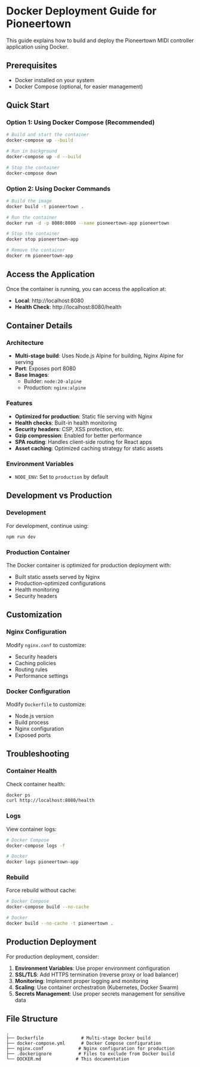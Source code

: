 # Docker Deployment Guide for Pioneertown

This guide explains how to build and deploy the Pioneertown MIDI controller application using Docker.

## Prerequisites

- Docker installed on your system
- Docker Compose (optional, for easier management)

## Quick Start

### Option 1: Using Docker Compose (Recommended)

```bash
# Build and start the container
docker-compose up --build

# Run in background
docker-compose up -d --build

# Stop the container
docker-compose down
```

### Option 2: Using Docker Commands

```bash
# Build the image
docker build -t pioneertown .

# Run the container
docker run -d -p 8080:8080 --name pioneertown-app pioneertown

# Stop the container
docker stop pioneertown-app

# Remove the container
docker rm pioneertown-app
```

## Access the Application

Once the container is running, you can access the application at:
- **Local**: http://localhost:8080
- **Health Check**: http://localhost:8080/health

## Container Details

### Architecture
- **Multi-stage build**: Uses Node.js Alpine for building, Nginx Alpine for serving
- **Port**: Exposes port 8080
- **Base Images**: 
  - Builder: `node:20-alpine`
  - Production: `nginx:alpine`

### Features
- **Optimized for production**: Static file serving with Nginx
- **Health checks**: Built-in health monitoring
- **Security headers**: CSP, XSS protection, etc.
- **Gzip compression**: Enabled for better performance
- **SPA routing**: Handles client-side routing for React apps
- **Asset caching**: Optimized caching strategy for static assets

### Environment Variables
- `NODE_ENV`: Set to `production` by default

## Development vs Production

### Development
For development, continue using:
```bash
npm run dev
```

### Production Container
The Docker container is optimized for production deployment with:
- Built static assets served by Nginx
- Production-optimized configurations
- Health monitoring
- Security headers

## Customization

### Nginx Configuration
Modify `nginx.conf` to customize:
- Security headers
- Caching policies
- Routing rules
- Performance settings

### Docker Configuration
Modify `Dockerfile` to customize:
- Node.js version
- Build process
- Nginx configuration
- Exposed ports

## Troubleshooting

### Container Health
Check container health:
```bash
docker ps
curl http://localhost:8080/health
```

### Logs
View container logs:
```bash
# Docker Compose
docker-compose logs -f

# Docker
docker logs pioneertown-app
```

### Rebuild
Force rebuild without cache:
```bash
# Docker Compose
docker-compose build --no-cache

# Docker
docker build --no-cache -t pioneertown .
```

## Production Deployment

For production deployment, consider:

1. **Environment Variables**: Use proper environment configuration
2. **SSL/TLS**: Add HTTPS termination (reverse proxy or load balancer)
3. **Monitoring**: Implement proper logging and monitoring
4. **Scaling**: Use container orchestration (Kubernetes, Docker Swarm)
5. **Secrets Management**: Use proper secrets management for sensitive data

## File Structure

```
.
├── Dockerfile              # Multi-stage Docker build
├── docker-compose.yml      # Docker Compose configuration
├── nginx.conf             # Nginx configuration for production
├── .dockerignore          # Files to exclude from Docker build
└── DOCKER.md             # This documentation
```
